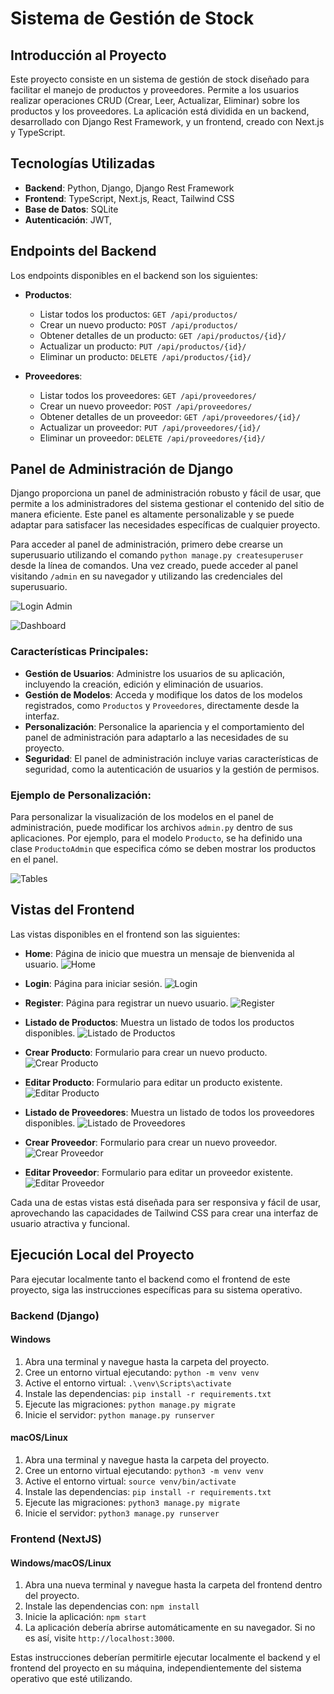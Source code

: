 # Sistema de Gestión de Stock

## Introducción al Proyecto

Este proyecto consiste en un sistema de gestión de stock diseñado para facilitar el manejo de productos y proveedores. Permite a los usuarios realizar operaciones CRUD (Crear, Leer, Actualizar, Eliminar) sobre los productos y los proveedores. La aplicación está dividida en un backend, desarrollado con Django Rest Framework, y un frontend, creado con Next.js y TypeScript.

## Tecnologías Utilizadas

- **Backend**: Python, Django, Django Rest Framework
- **Frontend**: TypeScript, Next.js, React, Tailwind CSS
- **Base de Datos**: SQLite
- **Autenticación**: JWT,

## Endpoints del Backend

Los endpoints disponibles en el backend son los siguientes:

- **Productos**:

  - Listar todos los productos: `GET /api/productos/`
  - Crear un nuevo producto: `POST /api/productos/`
  - Obtener detalles de un producto: `GET /api/productos/{id}/`
  - Actualizar un producto: `PUT /api/productos/{id}/`
  - Eliminar un producto: `DELETE /api/productos/{id}/`

- **Proveedores**:
  - Listar todos los proveedores: `GET /api/proveedores/`
  - Crear un nuevo proveedor: `POST /api/proveedores/`
  - Obtener detalles de un proveedor: `GET /api/proveedores/{id}/`
  - Actualizar un proveedor: `PUT /api/proveedores/{id}/`
  - Eliminar un proveedor: `DELETE /api/proveedores/{id}/`

## Panel de Administración de Django

Django proporciona un panel de administración robusto y fácil de usar, que permite a los administradores del sistema gestionar el contenido del sitio de manera eficiente. Este panel es altamente personalizable y se puede adaptar para satisfacer las necesidades específicas de cualquier proyecto.

Para acceder al panel de administración, primero debe crearse un superusuario utilizando el comando `python manage.py createsuperuser` desde la línea de comandos. Una vez creado, puede acceder al panel visitando `/admin` en su navegador y utilizando las credenciales del superusuario.

![Login Admin](<Captura desde 2024-03-15 14-19-59.png>)

![Dashboard](<Captura desde 2024-03-15 14-20-14.png>)

### Características Principales:

- **Gestión de Usuarios**: Administre los usuarios de su aplicación, incluyendo la creación, edición y eliminación de usuarios.
- **Gestión de Modelos**: Acceda y modifique los datos de los modelos registrados, como `Productos` y `Proveedores`, directamente desde la interfaz.
- **Personalización**: Personalice la apariencia y el comportamiento del panel de administración para adaptarlo a las necesidades de su proyecto.
- **Seguridad**: El panel de administración incluye varias características de seguridad, como la autenticación de usuarios y la gestión de permisos.

### Ejemplo de Personalización:

Para personalizar la visualización de los modelos en el panel de administración, puede modificar los archivos `admin.py` dentro de sus aplicaciones. Por ejemplo, para el modelo `Producto`, se ha definido una clase `ProductoAdmin` que especifica cómo se deben mostrar los productos en el panel.

![Tables](<Captura desde 2024-03-15 14-23-04.png>)

## Vistas del Frontend

Las vistas disponibles en el frontend son las siguientes:

- **Home**: Página de inicio que muestra un mensaje de bienvenida al usuario.
  ![Home](<Captura desde 2024-03-15 14-13-29.png>)

- **Login**: Página para iniciar sesión.
  ![Login](<Captura desde 2024-03-15 14-12-48.png>)

- **Register**: Página para registrar un nuevo usuario.
  ![Register](<Captura desde 2024-03-15 14-13-02.png>)

- **Listado de Productos**: Muestra un listado de todos los productos disponibles.
  ![Listado de Productos](<Captura desde 2024-03-15 14-13-36.png>)

- **Crear Producto**: Formulario para crear un nuevo producto.
  ![Crear Producto](<Captura desde 2024-03-15 14-26-17.png>)

- **Editar Producto**: Formulario para editar un producto existente.
  ![Editar Producto](<Captura desde 2024-03-15 14-13-56.png>)

- **Listado de Proveedores**: Muestra un listado de todos los proveedores disponibles.
  ![Listado de Proveedores](<Captura desde 2024-03-15 14-13-43.png>)

- **Crear Proveedor**: Formulario para crear un nuevo proveedor.
  ![Crear Proveedor](<Captura desde 2024-03-15 14-28-13.png>)

- **Editar Proveedor**: Formulario para editar un proveedor existente.
  ![Editar Proveedor](<Captura desde 2024-03-15 14-14-08.png>)

Cada una de estas vistas está diseñada para ser responsiva y fácil de usar, aprovechando las capacidades de Tailwind CSS para crear una interfaz de usuario atractiva y funcional.

## Ejecución Local del Proyecto

Para ejecutar localmente tanto el backend como el frontend de este proyecto, siga las instrucciones específicas para su sistema operativo.

### Backend (Django)

#### Windows

1. Abra una terminal y navegue hasta la carpeta del proyecto.
2. Cree un entorno virtual ejecutando: `python -m venv venv`
3. Active el entorno virtual: `.\venv\Scripts\activate`
4. Instale las dependencias: `pip install -r requirements.txt`
5. Ejecute las migraciones: `python manage.py migrate`
6. Inicie el servidor: `python manage.py runserver`

#### macOS/Linux

1. Abra una terminal y navegue hasta la carpeta del proyecto.
2. Cree un entorno virtual ejecutando: `python3 -m venv venv`
3. Active el entorno virtual: `source venv/bin/activate`
4. Instale las dependencias: `pip install -r requirements.txt`
5. Ejecute las migraciones: `python3 manage.py migrate`
6. Inicie el servidor: `python3 manage.py runserver`

### Frontend (NextJS)

#### Windows/macOS/Linux

1. Abra una nueva terminal y navegue hasta la carpeta del frontend dentro del proyecto.
2. Instale las dependencias con: `npm install`
3. Inicie la aplicación: `npm start`
4. La aplicación debería abrirse automáticamente en su navegador. Si no es así, visite `http://localhost:3000`.

Estas instrucciones deberían permitirle ejecutar localmente el backend y el frontend del proyecto en su máquina, independientemente del sistema operativo que esté utilizando.

